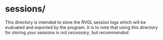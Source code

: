 sessions/
===

This directory is intended to store the RVGL session logs which will be evaluated and exported by the program.
It is to note that using this directory for storing your sessions is not *necessary*, but *recommended*.
